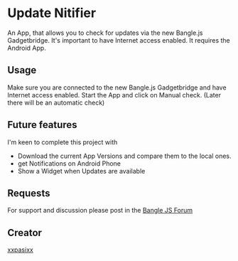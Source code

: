# Update Nitifier

An App, that allows you to check for updates via the new Bangle.js Gadgetbridge.
It's important to have Internet access enabled.
It requires the Android App.


## Usage

Make sure you are connected to the new Bangle.js Gadgetbridge and have Internet access enabled.
Start the App and click on Manual check.
(Later there will be an automatic check)


## Future features

I'm keen to complete this project with
* Download the current App Versions and compare them to the local ones.
* get Notifications on Android Phone
* Show a Widget when Updates are available


## Requests

For support and discussion please post in the [Bangle JS Forum](http://forum.espruino.com/microcosms/1424/)


## Creator

[xxpasixx](https://github.com/xxpasixx)
